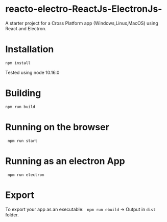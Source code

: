 # reacto-electro-ReactJs-ElectronJs-
A starter project for a Cross Platform app (Windows,Linux,MacOS) using React and Electron. 
# Installation
```npm install```

Tested using node 10.16.0

# Building 
```npm run build```

# Running on the browser
``` npm run start```

# Running as an electron App 
``` npm run electron``` 

# Export 
To export your app as an executable: 
``` npm run ebuild``` -> Output in ```dist``` folder.
